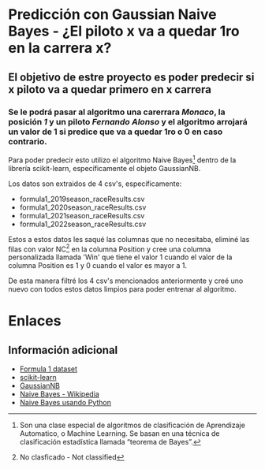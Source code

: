 # Predicción con Gaussian Naive Bayes - ¿El piloto x va a quedar 1ro en la carrera x?
## El objetivo de estre proyecto es poder predecir si x piloto va a quedar primero en x carrera
### Se le podrá pasar al algoritmo una carerrara *Monaco*, la posición *1* y un piloto *Fernando Alonso* y el algoritmo arrojará un valor de 1 si predice que va a quedar 1ro o 0 en caso contrario.

Para poder predecir esto utilizo el algoritmo Naive Bayes[^1] dentro de la librería scikit-learn, específicamente el objeto GaussianNB.

Los datos son extraidos de 4 csv's, específicamente:
  - formula1_2019season_raceResults.csv
  - formula1_2020season_raceResults.csv
  - formula1_2021season_raceResults.csv
  - formula1_2022season_raceResults.csv

Estos a estos datos les saqué las columnas que no necesitaba, eliminé las filas con valor NC[^2] en la columna Position y cree una columna personalizada llamada 'Win' que tiene el valor 1 cuando el valor de la columna Position es 1 y 0 cuando el valor es mayor a 1.

De esta manera filtré los 4 csv's mencionados anteriormente y creé uno nuevo con todos estos datos limpios para poder entrenar al algoritmo.

# Enlaces
## Información adicional
  - [Formula 1 dataset](https://github.com/toUpperCase78/formula1-datasets)
  - [scikit-learn](https://scikit-learn.org/stable/)
  - [GaussianNB](https://scikit-learn.org/stable/modules/generated/sklearn.naive_bayes.GaussianNB.html#sklearn.naive_bayes.GaussianNB)
  - [Naive Bayes - Wikipedia](https://es.wikipedia.org/wiki/Clasificador_bayesiano_ingenuo)
  - [Naive Bayes usando Python](https://www.aprendemachinelearning.com/?s=bayes)

[^1]: Son una clase especial de algoritmos de clasificación de Aprendizaje Automatico, o Machine Learning. Se basan en una técnica de clasificación estadística llamada “teorema de Bayes”.
[^2]: No clasficado - Not classified
